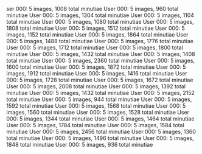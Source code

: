 ser 000: 5 images, 1008 total minutiae
User 000: 5 images, 960 total minutiae
User 000: 5 images, 1304 total minutiae
User 000: 5 images, 1104 total minutiae
User 000: 5 images, 1080 total minutiae
User 000: 5 images, 1808 total minutiae
User 000: 5 images, 1512 total minutiae
User 000: 5 images, 1152 total minutiae
User 000: 5 images, 1864 total minutiae
User 000: 5 images, 1488 total minutiae
User 000: 5 images, 1776 total minutiae
User 000: 5 images, 1712 total minutiae
User 000: 5 images, 1800 total minutiae
User 000: 5 images, 1432 total minutiae
User 000: 5 images, 1408 total minutiae
User 000: 5 images, 2360 total minutiae
User 000: 5 images, 1600 total minutiae
User 000: 5 images, 1872 total minutiae
User 000: 5 images, 1912 total minutiae
User 000: 5 images, 1416 total minutiae
User 000: 5 images, 1728 total minutiae
User 000: 5 images, 1672 total minutiae
User 000: 5 images, 2008 total minutiae
User 000: 5 images, 1392 total minutiae
User 000: 5 images, 1432 total minutiae
User 000: 5 images, 2152 total minutiae
User 000: 5 images, 944 total minutiae
User 000: 5 images, 1592 total minutiae
User 000: 5 images, 1568 total minutiae
User 000: 5 images, 1560 total minutiae
User 000: 5 images, 1528 total minutiae
User 000: 5 images, 1344 total minutiae
User 000: 5 images, 1464 total minutiae
User 000: 5 images, 1784 total minutiae
User 000: 5 images, 1584 total minutiae
User 000: 5 images, 2456 total minutiae
User 000: 5 images, 1360 total minutiae
User 000: 5 images, 1496 total minutiae
User 000: 5 images, 1848 total minutiae
User 000: 5 images, 936 total minutiae